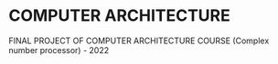 # COMPUTER ARCHITECTURE
FINAL PROJECT OF COMPUTER ARCHITECTURE  COURSE (Complex number processor) - 2022
